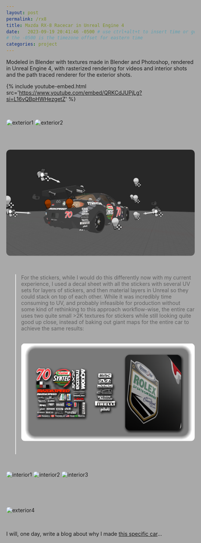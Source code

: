 ```yaml
---
layout: post
permalink: /rx8
title: Mazda RX-8 Racecar in Unreal Engine 4
date:   2023-09-19 20:41:46 -0500 # use ctrl+alt+t to insert time or go to command palette
# the -0500 is the timezone offset for eastern time
categories: project
---
```


<style>
 html {
    background-color: darkgray;
 }
 img {
    clip-path: inset(0% 0% 0% 0% round 10px);
    margin-top: 2rem;
    margin-bottom: 2rem;
 }
.EmbedWrapper {
    position: relative;
    padding-bottom: 56.25%; /* 16:9 */
    height: 0;
    overflow: hidden;
}
.EmbedWrapper iframe {
    position: absolute;
    top: 0;
    left: 0;
    width: 100%;
    height: 100%;
}
</style>

Modeled in Blender with textures made in Blender and Photoshop, rendered in Unreal Engine 4, with rasterized rendering for videos and interior shots and the path traced renderer for the exterior shots.

{% include youtube-embed.html src='https://www.youtube.com/embed/QRKCdJUPjLg?si=L16vQBpHWHezgetZ' %}

![exterior1](https://raw.githubusercontent.com/BillyJoelsNightmareExplosion/BillyJoelsNightmareExplosion.github.io/master/_files/photos/rx8/exterior_1.png)
![exterior2](https://raw.githubusercontent.com/BillyJoelsNightmareExplosion/BillyJoelsNightmareExplosion.github.io/master/_files/photos/rx8/exterior_2.jpg)
![exterior3](https://raw.githubusercontent.com/BillyJoelsNightmareExplosion/BillyJoelsNightmareExplosion.github.io/master/_files/photos/rx8/exterior_3.png)

> For the stickers, while I would do this differently now with my current experience, I used a decal sheet with all the stickers with several UV sets for layers of stickers, and then material layers in Unreal so they could stack on top of each other. While it was incredibly time consuming to UV, and probably infeasible for production without some kind of rethinking to this approach workflow-wise, the entire car uses two quite small >2K textures for stickers while still looking quite good up close, instead of baking out giant maps for the entire car to achieve the same results:
![stickers](https://raw.githubusercontent.com/BillyJoelsNightmareExplosion/BillyJoelsNightmareExplosion.github.io/master/_files/photos/rx8/stickers_demo.png)

![interior1](https://raw.githubusercontent.com/BillyJoelsNightmareExplosion/BillyJoelsNightmareExplosion.github.io/master/_files/photos/rx8/interior_1.png)
![interior2](https://raw.githubusercontent.com/BillyJoelsNightmareExplosion/BillyJoelsNightmareExplosion.github.io/master/_files/photos/rx8/interior_2.png)
![interior3](https://raw.githubusercontent.com/BillyJoelsNightmareExplosion/BillyJoelsNightmareExplosion.github.io/master/_files/photos/rx8/interior_3.png)

![exterior4](https://raw.githubusercontent.com/BillyJoelsNightmareExplosion/BillyJoelsNightmareExplosion.github.io/master/_files/photos/rx8/exterior_4.png)

I will, one day, write a blog about why I made [this specific car](https://www.google.com/search?sca_esv=567123728&q=speedsource+rx8+2008+70+rolex+24&tbm=isch&source=lnms&sa=X&ved=2ahUKEwj1xLen07qBAxWOUkEAHXxTBNcQ0pQJegQICxAB&biw=1281&bih=1320&dpr=1.5)...